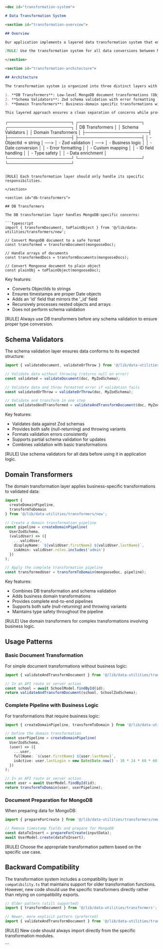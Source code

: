 
```markdown
<doc id="transformation-system">

# Data Transformation System

<section id="transformation-overview">

## Overview

Our application implements a layered data transformation system that ensures type safety, validation, and consistency when moving data between MongoDB and client-side code. This system separates concerns into distinct layers while providing a unified API for common transformation scenarios.

[RULE] Use the transformation system for all data conversions between MongoDB and client code.

</section>

<section id="transformation-architecture">

## Architecture

The transformation system is organized into three distinct layers with clear responsibilities:

1. **DB Transformers**: Low-level MongoDB document transformations (ObjectId → string, date handling)
2. **Schema Validators**: Zod schema validation with error formatting 
3. **Domain Transformers**: Business-domain specific transformations with validation

This layered approach ensures a clean separation of concerns while providing full transformation pipelines that can be composed as needed.

```
┌─────────────────────┐     ┌─────────────────────┐     ┌─────────────────────┐
│  DB Transformers    │     │  Schema Validators  │     │  Domain Transformers │
├─────────────────────┤     ├─────────────────────┤     ├─────────────────────┤
│ - ObjectId → string │ ──> │ - Zod validation    │ ──> │ - Business logic    │
│ - Date conversion   │     │ - Error formatting  │     │ - Custom mapping    │
│ - ID field handling │     │ - Type safety       │     │ - Data enrichment   │
└─────────────────────┘     └─────────────────────┘     └─────────────────────┘
```

[RULE] Each transformation layer should only handle its specific responsibilities.

</section>

<section id="db-transformers">

## DB Transformers

The DB transformation layer handles MongoDB-specific concerns:

```typescript
import { transformDocument, toPlainObject } from '@/lib/data-utilities/transformers/new';

// Convert MongoDB document to a safe format
const transformed = transformDocument(mongooseDoc);

// Handle arrays of documents
const transformedDocs = transformDocuments(mongooseDocs);

// Convert Mongoose document to plain object
const plainObj = toPlainObject(mongooseDoc);
```

Key features:
- Converts ObjectIds to strings
- Ensures timestamps are proper Date objects
- Adds an 'id' field that mirrors the '_id' field
- Recursively processes nested objects and arrays
- Does not perform schema validation

[RULE] Always use DB transformers before any schema validation to ensure proper type conversion.

</section>

<section id="schema-validators">

## Schema Validators

The schema validation layer ensures data conforms to its expected structure:

```typescript
import { validateDocument, validateOrThrow } from '@/lib/data-utilities/transformers/new';

// Validate data without throwing (returns null on error)
const validated = validateDocument(doc, MyZodSchema);

// Validate data and throw formatted error if validation fails
const validatedOrThrow = validateOrThrow(doc, MyZodSchema);

// Validate and transform in one step
const validatedAndTransformed = validateAndTransformDocument(doc, MyZodSchema);
```

Key features:
- Validates data against Zod schemas
- Provides both safe (null-returning) and throwing variants
- Formats validation errors consistently
- Supports partial schema validation for updates
- Combines validation with basic transformations

[RULE] Use schema validators for all data before using it in application logic.

</section>

<section id="domain-transformers">

## Domain Transformers

The domain transformation layer applies business-specific transformations to validated data:

```typescript
import { 
  createDomainPipeline, 
  transformToDomain 
} from '@/lib/data-utilities/transformers/new';

// Create a domain transformation pipeline
const pipeline = createDomainPipeline(
  UserZodSchema,
  (validUser) => ({
    ...validUser,
    displayName: `${validUser.firstName} ${validUser.lastName}`,
    isAdmin: validUser.roles.includes('admin')
  })
);

// Apply the complete transformation pipeline
const transformedUser = transformToDomain(mongooseDoc, pipeline);
```

Key features:
- Combines DB transformation and schema validation
- Adds business domain transformations
- Provides complete end-to-end pipelines
- Supports both safe (null-returning) and throwing variants
- Maintains type safety throughout the pipeline

[RULE] Use domain transformers for complex transformations involving business logic.

</section>

<section id="usage-patterns">

## Usage Patterns

### Basic Document Transformation

For simple document transformations without business logic:

```typescript
import { validateAndTransformDocument } from '@/lib/data-utilities/transformers/new';

// In an API route or server action
const school = await SchoolModel.findById(id);
return validateAndTransformDocument(school, SchoolZodSchema);
```

### Complete Pipeline with Business Logic

For transformations that require business logic:

```typescript
import { createDomainPipeline, transformToDomain } from '@/lib/data-utilities/transformers/new';

// Define the domain transformation
const userPipeline = createDomainPipeline(
  UserZodSchema,
  (user) => ({
    ...user,
    fullName: `${user.firstName} ${user.lastName}`,
    isActive: user.lastLogin > new Date(Date.now() - 30 * 24 * 60 * 60 * 1000)
  })
);

// In an API route or server action
const user = await UserModel.findById(id);
return transformToDomain(user, userPipeline);
```

### Document Preparation for MongoDB

When preparing data for MongoDB:

```typescript
import { prepareForCreate } from '@/lib/data-utilities/transformers/new';

// Remove timestamp fields and prepare for MongoDB
const dataToInsert = prepareForCreate(inputData);
await UserModel.create(dataToInsert);
```

[RULE] Choose the appropriate transformation pattern based on the specific use case.

</section>

<section id="backward-compatibility">

## Backward Compatibility

The transformation system includes a compatibility layer in `compatibility.ts` that maintains support for older transformation functions. However, new code should use the specific transformers directly rather than relying on compatibility exports.

```typescript
// Older pattern (still supported)
import { transformDocument } from '@/lib/data-utilities/transformers';

// Newer, more explicit pattern (preferred)
import { validateAndTransformDocument } from '@/lib/data-utilities/transformers/new';
```

[RULE] New code should always import directly from the specific transformation modules.

</section>

</doc>
```
